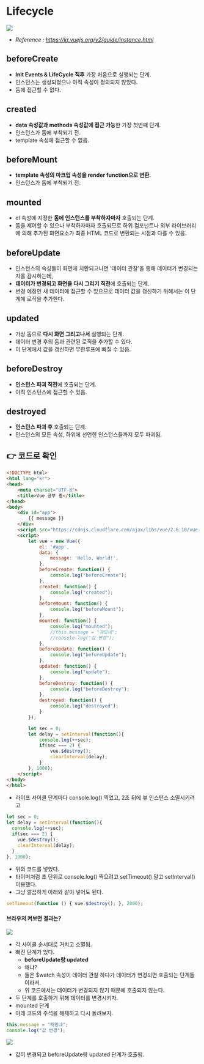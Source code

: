 # Lifecycle

![](.%5B20200823%5D_lifecycle_images/b8463395.png)
* *Reference : https://kr.vuejs.org/v2/guide/instance.html*

## beforeCreate
- **Init Events & LifeCycle 직후** 가장 처음으로 실행되는 단계.
- 인스턴스는 생성되었으나 아직 속성이 정의되지 않았다.
- 돔에 접근할 수 없다.

## created
- **data 속성값과 methods 속성값에 접근 가능**한 가장 첫번째 단계.
- 인스턴스가 돔에 부착되기 전.
- template 속성에 접근할 수 없음.

## beforeMount
- **template 속성의 마크업 속성을 render function으로 변환.**
- 인스턴스가 돔에 부착되기 전.

## mounted
- el 속성에 지정한 **돔에 인스턴스를 부착하자마자** 호출되는 단계.
- 돔을 제어할 수 있으나 부착하자마자 호출되므로 하위 컴포넌트나 외부 라이브러리에 의해 추가된 화면요소가 최종 HTML 코드로 변환되는 시점과 다를 수 있음.

## beforeUpdate
- 인스턴스의 속성들이 화면에 치환되고나면 '데이터 관찰'을 통해 데이터가 변경되는지를 감시하는데,
- **데이터가 변경되고 화면을 다시 그리기 직전**에 호출되는 단계.
- 변경 예정인 새 데이터에 접근할 수 있으므로 데이터 값을 갱신하기 위해서는 이 단계에 로직을 추가한다.

## updated
- 가상 돔으로 **다시 화면 그리고나서** 실행되는 단계.
- 데이터 변경 후의 돔과 관련된 로직을 추가할 수 있다.
- 이 단계에서 값을 갱신하면 무한루프에 빠질 수 있음.

## beforeDestroy
- **인스턴스 파괴 직전**에 호출되는 단계.
- 아직 인스턴스에 접근할 수 있음.

## destroyed
- **인스턴스 파괴 후** 호출되는 단계.
- 인스턴스의 모든 속성, 하위에 선언한 인스턴스들까지 모두 파괴됨.

## 👉 코드로 확인
```html
<!DOCTYPE html>
<html lang="kr">
<head>
    <meta charset="UTF-8">
    <title>Vue 공부 중</title>
</head>
<body>
    <div id="app">
        {{ message }}
    </div>
    <script src="https://cdnjs.cloudflare.com/ajax/libs/vue/2.6.10/vue.min.js" type="text/javascript"></script>
    <script>
        let vue = new Vue({
            el: '#app',
            data: {
                message: 'Hello, World!',
            },
            beforeCreate: function() {
            	console.log("beforeCreate");
            },
            created: function() {
            	console.log("created");
            },
            beforeMount: function() {
            	console.log("beforeMount");
            },
            mounted: function() {
            	console.log("mounted");
            	//this.message = "재밌네";
            	//console.log("값 변경");
            },
            beforeUpdate: function() {
            	console.log("beforeUpdate");
            },
            updated: function() {
            	console.log("update");
            },
            beforeDestroy: function() {
            	console.log("beforeDestroy");
            },
            destroyed: function() {
            	console.log("destroyed");
            }
        });

        let sec = 0;
        let delay = setInterval(function(){
            console.log(++sec);
            if(sec === 2) {
                vue.$destroy();
                clearInterval(delay);
            }
        }, 1000);
    </script>
</body>
</html>
```
- 라이프 사이클 단계마다 console.log() 찍었고, 2초 뒤에 뷰 인스턴스 소멸시키려고
```javascript
let sec = 0;
let delay = setInterval(function(){
  console.log(++sec);
  if(sec === 2) {
    vue.$destroy();
    clearInterval(delay);
  }
}, 1000);
```
- 위의 코드를 넣었다.
- 타이머처럼 초 단위로 console.log() 찍으려고 setTimeout() 말고 setInterval() 이용했다. 
- 그냥 깔끔하게 아래와 같이 넣어도 된다.
```javascript
setTimeout(function () { vue.$destroy(); }, 2000);
```

#### 브라우저 켜보면 결과는?
![](.%5B20200823%5D_lifecycle_images/51acb3c7.png)

- 각 사이클 순서대로 거치고 소멸됨.
- 빠진 단계가 있다.
   - **beforeUpdate랑 updated**
   - 왜냐?
   - 둘은 $watch 속성이 데이터 관찰 하다가 데이터가 변경되면 호출되는 단계들이라서.
   - 위 코드에서는 데이터가 변경되지 않기 때문에 호출되지 않는다.
- 두 단계를 호출하기 위해 데이터를 변경시키자.
- mounted 단계
- 아래 코드의 주석을 해제하고 다시 돌려보자.
```javascript
this.message = "재밌네";
console.log("값 변경");
```
![](.%5B20200823%5D_lifecycle_images/c6387d26.png)
- 값이 변경되고 beforeUpdate랑 updated 단계가 호출됨.
